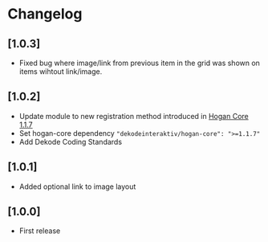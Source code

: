 # Changelog

## [1.0.3]
- Fixed bug where image/link from previous item in the grid was shown on items wihtout link/image.

## [1.0.2]
- Update module to new registration method introduced in [Hogan Core 1.1.7](https://github.com/DekodeInteraktiv/hogan-core/releases/tag/1.1.7)
- Set hogan-core dependency `"dekodeinteraktiv/hogan-core": ">=1.1.7"`
- Add Dekode Coding Standards

## [1.0.1]
- Added optional link to image layout

## [1.0.0]
- First release